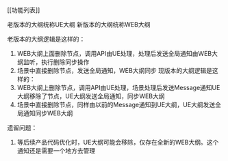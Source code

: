 [[功能列表]]

老版本的大纲统称UE大纲
新版本的大纲统称WEB大纲

老版本的大纲逻辑是这样的：
1. WEB大纲上面删除节点，调用API由UE处理，处理后发送全局通知由WEB大纲监听，执行删除同步操作
2. 场景中直接删除节点，发送全局通知，WEB大纲同步
现版本的大纲逻辑是这样的：
1. WEB大纲上删除节点，调用API由UE处理，场景处理后发送Message通知UE大纲移除了节点，UE大纲发送全局通知，同步WEB大纲
2. 场景中直接删除节点，同样由以前的Message通知到UE大纲，UE大纲发送全局通知同步WEB大纲

遗留问题：
1. 等后续产品代码优化时，UE大纲可能会移除，仅存在全新的WEB大纲。这个通知还是需要一个地方去管理